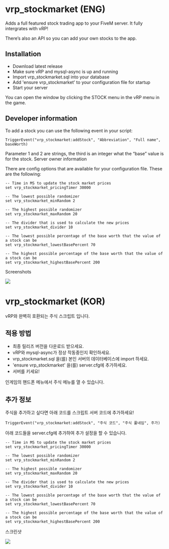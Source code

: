 # vrp_stockmarket (ENG)
Adds a full featured stock trading app to your FiveM server. It fully intergrates with vRP!

There’s also an API so you can add your own stocks to the app.

## Installation
- Download latest release
- Make sure vRP and mysql-async is up and running
- Import vrp_stockmarket.sql into your database
- Add 'ensure vrp_stockmarket' to your configuration file for startup
- Start your server

You can open the window by clicking the STOCK menu in the vRP menu in the game.

## Developer information

To add a stock you can use the following event in your script:

`TriggerEvent("vrp_stockmarket:addStock", "Abbreviation", "Full name", baseWorth)`

Parameter 1 and 2 are strings, the third is an integer what the “base” value is for the stock.
Server owner information

There are config options that are available for your configuration file. These are the following:

```
-- Time in MS to update the stock market prices
set vrp_stockmarket_pricingTimer 30000

-- The lowest possible randomizer
set vrp_stockmarket_minRandom 2

-- The highest possible randomizer
set vrp_stockmarket_maxRandom 20

-- The divider that is used to calculate the new prices
set vrp_stockmarket_divider 10

-- The lowest possible percentage of the base worth that the value of a stock can be
set vrp_stockmarket_lowestBasePercent 70

-- The highest possible percentage of the base worth that the value of a stock can be
set vrp_stockmarket_highestBasePercent 200
```

Screenshots

![](https://i.imgur.com/d7furrc.png)

# vrp_stockmarket (KOR)
vRP와 완벽히 호환되는 주식 스크립트 입니다.

## 적용 방법
- 최종 릴리즈 버전을 다운로드 받으세요.
- vRP와 mysql-async가 정상 작동중인지 확인하세요.
- vrp_stockmarket.sql 을(를) 본인 서버의 데이터베이스에 import 하세요.
- 'ensure vrp_stockmarket' 을(를) server.cfg에 추가하세요.
- 서버를 키세요!

인게임의 핸드폰 메뉴에서 주식 메뉴를 열 수 있습니다.

## 추가 정보

주식을 추가하고 싶다면 아래 코드를 스크립트 서버 코드에 추가하세요!

`TriggerEvent("vrp_stockmarket:addStock", "주식 코드", "주식 풀네임", 주가)`

아래 코드들을 server.cfg에 추가하여 추가 설정을 할 수 있습니다.

```
-- Time in MS to update the stock market prices
set vrp_stockmarket_pricingTimer 30000

-- The lowest possible randomizer
set vrp_stockmarket_minRandom 2

-- The highest possible randomizer
set vrp_stockmarket_maxRandom 20

-- The divider that is used to calculate the new prices
set vrp_stockmarket_divider 10

-- The lowest possible percentage of the base worth that the value of a stock can be
set vrp_stockmarket_lowestBasePercent 70

-- The highest possible percentage of the base worth that the value of a stock can be
set vrp_stockmarket_highestBasePercent 200
```

스크린샷

![](https://i.imgur.com/d7furrc.png)
